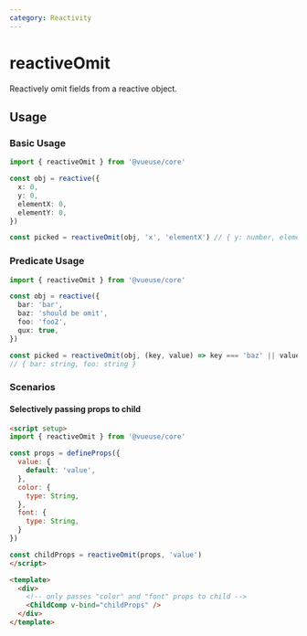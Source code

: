 ```yaml
---
category: Reactivity
---
```


# reactiveOmit

Reactively omit fields from a reactive object.

## Usage

### Basic Usage

```ts
import { reactiveOmit } from '@vueuse/core'

const obj = reactive({
  x: 0,
  y: 0,
  elementX: 0,
  elementY: 0,
})

const picked = reactiveOmit(obj, 'x', 'elementX') // { y: number, elementY: number }
```

### Predicate Usage

```ts
import { reactiveOmit } from '@vueuse/core'

const obj = reactive({
  bar: 'bar',
  baz: 'should be omit',
  foo: 'foo2',
  qux: true,
})

const picked = reactiveOmit(obj, (key, value) => key === 'baz' || value === true)
// { bar: string, foo: string }
```

### Scenarios

#### Selectively passing props to child

```html
<script setup>
import { reactiveOmit } from '@vueuse/core'

const props = defineProps({
  value: {
    default: 'value',
  },
  color: {
    type: String,
  },
  font: {
    type: String,
  }
})

const childProps = reactiveOmit(props, 'value')
</script>

<template>
  <div>
    <!-- only passes "color" and "font" props to child -->
    <ChildComp v-bind="childProps" />
  </div>
</template>
```
